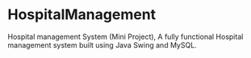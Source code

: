 # HospitalManagement
Hospital management System (Mini Project),
A fully functional Hospital management system built using Java Swing and MySQL. 
